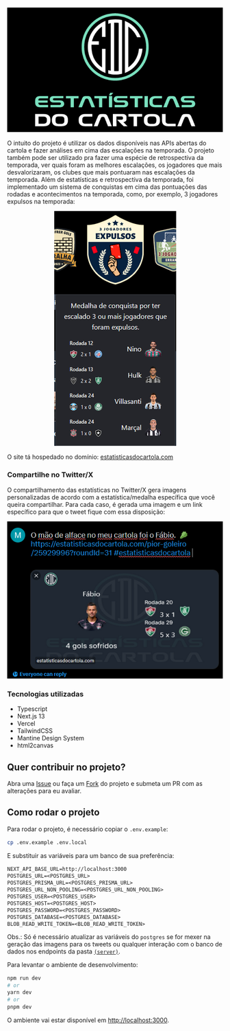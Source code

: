 <p align="center">
  <img src="./.github/images/edc-brand.png" alt="Estatísticas do Cartola" />
</p>

O intuito do projeto é utilizar os dados disponíveis nas APIs abertas do cartola e fazer análises em cima das escalações na temporada. O projeto também pode ser utilizado pra fazer uma espécie de retrospectiva da temporada, ver quais foram as melhores escalações, os jogadores que mais desvalorizaram, os clubes que mais pontuaram nas escalações da temporada.
Além de estatísticas e retrospectiva da temporada, foi implementado um sistema de conquistas em cima das pontuações das rodadas e acontecimentos na temporada, como, por exemplo, 3 jogadores expulsos na temporada:

<p align="center">
  <img src="./.github/images/3-red-carded-players.png" alt="3 jogadores expulsos" />
</p>

O site tá hospedado no domínio: [estatisticasdocartola.com](https://estatisticasdocartola.com)

### Compartilhe no Twitter/X
O compartilhamento das estatísticas no Twitter/X gera imagens personalizadas de acordo com a estatística/medalha específica que você queira compartilhar. Para cada caso, é gerada uma imagem e um link específico para que o tweet fique com essa disposição:

<p align="center">
  <img src="./.github/images/worst-gk-twitter-stat.png" alt="Pior goleiro no Twitter/X" />
</p>

### Tecnologias utilizadas
- Typescript
- Next.js 13
- Vercel
- TailwindCSS
- Mantine Design System
- html2canvas

## Quer contribuir no projeto?
Abra uma [Issue](https://github.com/mtsdalmolin/cartola-statistics/issues/new) ou faça um [Fork](https://github.com/mtsdalmolin/cartola-statistics/fork) do projeto e submeta um PR com as alterações para eu avaliar.

## Como rodar o projeto
Para rodar o projeto, é necessário copiar o `.env.example`:
```bash
cp .env.example .env.local
```

E substituir as variáveis para um banco de sua preferência:
```
NEXT_API_BASE_URL=http://localhost:3000
POSTGRES_URL=<POSTGRES_URL>
POSTGRES_PRISMA_URL=<POSTGRES_PRISMA_URL>
POSTGRES_URL_NON_POOLING=<POSTGRES_URL_NON_POOLING>
POSTGRES_USER=<POSTGRES_USER>
POSTGRES_HOST=<POSTGRES_HOST>
POSTGRES_PASSWORD=<POSTGRES_PASSWORD>
POSTGRES_DATABASE=<POSTGRES_DATABASE>
BLOB_READ_WRITE_TOKEN=<BLOB_READ_WRITE_TOKEN>
```

Obs.: Só é necessário atualizar as variáveis do `postgres` se for mexer na geração das imagens para os tweets ou qualquer interação com o banco de dados nos endpoints da pasta [`(server)`](https://github.com/mtsdalmolin/cartola-statistics/tree/main/app/(server)).

Para levantar o ambiente de desenvolvimento:

```bash
npm run dev
# or
yarn dev
# or
pnpm dev
```

O ambiente vai estar disponível em [http://localhost:3000](http://localhost:3000).
